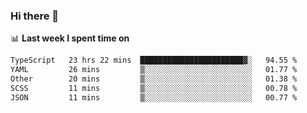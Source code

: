 ### Hi there 👋

<!--
**DBvc/DBvc** is a ✨ _special_ ✨ repository because its `README.md` (this file) appears on your GitHub profile.

Here are some ideas to get you started:

- 🔭 I’m currently working on ...
- 🌱 I’m currently learning ...
- 👯 I’m looking to collaborate on ...
- 🤔 I’m looking for help with ...
- 💬 Ask me about ...
- 📫 How to reach me: ...
- 😄 Pronouns: ...
- ⚡ Fun fact: ...
-->

📊 **Last week I spent time on**
<!--START_SECTION:waka-->

```txt
TypeScript   23 hrs 22 mins  ███████████████████████▓░   94.55 %
YAML         26 mins         ▒░░░░░░░░░░░░░░░░░░░░░░░░   01.77 %
Other        20 mins         ▒░░░░░░░░░░░░░░░░░░░░░░░░   01.38 %
SCSS         11 mins         ▒░░░░░░░░░░░░░░░░░░░░░░░░   00.78 %
JSON         11 mins         ▒░░░░░░░░░░░░░░░░░░░░░░░░   00.77 %
```

<!--END_SECTION:waka-->
